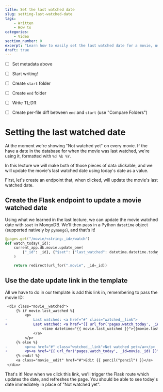 ```yaml
---
title: Set the last watched date
slug: setting-last-watched-date
tags:
    - Written
    - How to
categories:
    - Video
section_number: 0
excerpt: "Learn how to easily set the last watched date for a movie, using today's date as a value.""
draft: true
---
```


- [ ] Set metadata above
- [ ] Start writing!
- [ ] Create `start` folder
- [ ] Create `end` folder
- [ ] Write TL;DR
- [ ] Create per-file diff between `end` and `start` (use "Compare Folders")


# Setting the last watched date

At the moment we're showing "Not watched yet" on every movie. If the have a date in the database for when the movie was last watched, we're using it, formatted with `%d %b %Y`.

In this lecture we will make both of those pieces of data clickable, and we will update the movie's last watched date using today's date as a value.

First, let's create an endpoint that, when clicked, will update the movie's last watched date.

## Create the Flask endpoint to update a movie watched date

Using what we learned in the last lecture, we can update the movie watched date with `$set` in MongoDB. We'll then pass in a Python `datetime` object (supported natively by `pymongo`), and that's it!

```py
@pages.get("/movie/<string:_id>/watch")
def watch_today(_id):
    current_app.db.movie.update_one(
        {"_id": _id}, {"$set": {"last_watched": datetime.datetime.today()}}
    )

    return redirect(url_for(".movie", _id=_id))
```

## Use the date update link in the template

All we have to do in our template is add this link in, remembering to pass the movie ID:

```diff
 <div class="movie__watched">
     {% if movie.last_watched %}
         <p>
-            Last watched: <a href="#" class="watched__link">
+            Last watched: <a href="{{ url_for('pages.watch_today', _id=movie._id) }}" class="watched__link">
                 <time datetime="{{ movie.last_watched }}">{{movie.last_watched.strftime("%d %b %Y")}}</time>
             </a>
         </p>
     {% else %}
-        <p><a href="#" class="watched__link">Not watched yet</a></p>
+        <p><a href="{{ url_for('pages.watch_today', _id=movie._id) }}" class="watched__link">Not watched yet</a></p>
     {% endif %}
     <a class="movie__edit" href="#">Edit {{ pencil("pencil") }}</a>
 </div>
```

That's it! Now when we click this link, we'll trigger the Flask route which updates the date, and refreshes the page. You should be able to see today's date immediately in place of "Not watched yet".